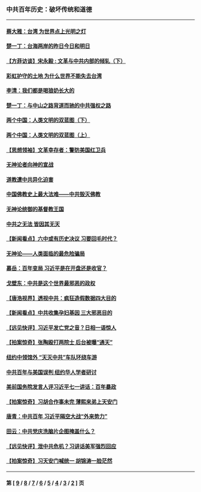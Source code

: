 ### 中共百年历史：破坏传统和道德
---
#### [蔡大雅：台湾 为世界点上光明之灯](../../pages/nf1176114/n13531530.md?02200430) 
#### [楚一丁：台海两岸的昨日今日和明日](../../pages/nf1176114/n13531468.md?02200430) 
#### [【方菲访谈】宋永毅 : 文革与中共内部的倾轧（下）](../../pages/nf1176114/n13486836.md?02200430) 
#### [彩虹护守的土地 为什么世界不能失去台湾](../../pages/nf1176114/n13476849.md?02200430) 
#### [李清：我们都是喝狼奶长大的](../../pages/nf1176114/n13471478.md?02200430) 
#### [楚一丁：与中山之路背道而驰的中共强权之路](../../pages/nf1176114/n13437270.md?02200430) 
#### [两个中国：人类文明的双蓝图（下）](../../pages/nf1176114/n13423132.md?02200430) 
#### [两个中国：人类文明的双蓝图（上）](../../pages/nf1176114/n13422687.md?02200430) 
#### [【思想领袖】文革幸存者：警防美国红卫兵](../../pages/nf1176114/n13339289.md?02200430) 
#### [无神论者向神的宣战](../../pages/nf1176114/n13281535.md?02200430) 
#### [道教遭中共异化迫害](../../pages/nf1176114/n13281463.md?02200430) 
#### [中国佛教史上最大法难——中共毁灭佛教](../../pages/nf1176114/n13281397.md?02200430) 
#### [无神论统御的基督教王国](../../pages/nf1176114/n13281280.md?02200430) 
#### [中共之无法 皆因其无天](../../pages/nf1176114/n13281088.md?02200430) 
#### [【新闻看点】六中或有历史决议 习要回毛时代？](../../pages/nf1176114/n13222895.md?02200430) 
#### [无神论——人类面临的最危险骗局](../../pages/nf1176114/n13196137.md?02200430) 
#### [慕岳：百年变局 习近平是在开盘还是收官？](../../pages/nf1176114/n13206516.md?02200430) 
#### [戈壁东：中共是这个世界最邪恶的政权](../../pages/nf1176114/n13085641.md?02200430) 
#### [【唐浩视界】透视中共：疯狂造假数据四大目的](../../pages/nf1176114/n13080590.md?02200430) 
#### [【新闻看点】中共收集孕妇基因 三大邪恶目的](../../pages/nf1176114/n13077182.md?02200430) 
#### [【远见快评】习近平发亡党之音？日相一语惊人](../../pages/nf1176114/n13074809.md?02200430) 
#### [【拍案惊奇】张陶殴打两院士 后台被曝“通天”](../../pages/nf1176114/n13070496.md?02200430) 
#### [纽约中领馆外 “天灭中共”车队环绕车游](../../pages/nf1176114/n13070693.md?02200430) 
#### [中共百年与美国误判 纽约华人学者研讨](../../pages/nf1176114/n13067969.md?02200430) 
#### [美前国务院发言人评习近平七一讲话：百年暴政](../../pages/nf1176114/n13066986.md?02200430) 
#### [【拍案惊奇】习胡合作事未完 薄熙来弟上天安门](../../pages/nf1176114/n13065867.md?02200430) 
#### [唐青：中共百年 习近平隔空大战“外来势力”](../../pages/nf1176114/n13065976.md?02200430) 
#### [田云：中共党庆洗脑片企图掩盖什么？](../../pages/nf1176114/n13064395.md?02200430) 
#### [【远见快评】泄中共危机？习讲话美军强烈回应](../../pages/nf1176114/n13064269.md?02200430) 
#### [【拍案惊奇】习天安门喊统一 胡锦涛一脸茫然](../../pages/nf1176114/n13063233.md?02200430) 

---
#### 第 [ [9](./9.md?02200430) / [8](./8.md?02200430) / [7](./7.md?02200430) / [6](./6.md?02200430) / [5](./5.md?02200430) / [4](./4.md?02200430) / [3](./3.md?02200430) / [2](./2.md?02200430) ] 页

